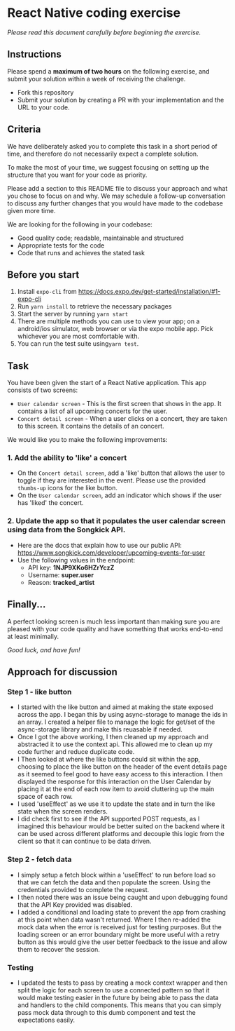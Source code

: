 # React Native coding exercise

_Please read this document carefully before beginning the exercise._

## Instructions

Please spend a **maximum of two hours** on the following exercise, and submit your solution within a week of receiving the challenge.

- Fork this repository
- Submit your solution by creating a PR with your implementation and the URL to your code.

## Criteria

We have deliberately asked you to complete this task in a short period of time, and therefore do not necessarily expect a complete solution.

To make the most of your time, we suggest focusing on setting up the structure that you want for your code as priority.

Please add a section to this README file to discuss your approach and what you chose to focus on and why. We may schedule a follow-up conversation to discuss any further changes that you would have made to the codebase given more time.

We are looking for the following in your codebase:

- Good quality code; readable, maintainable and structured
- Appropriate tests for the code
- Code that runs and achieves the stated task

## Before you start

1. Install `expo-cli` from https://docs.expo.dev/get-started/installation/#1-expo-cli
2. Run `yarn install` to retrieve the necessary packages
3. Start the server by running `yarn start`
4. There are multiple methods you can use to view your app; on a android/ios simulator, web browser or via the expo mobile app. Pick whichever you are most comfortable with.
5. You can run the test suite using`yarn test`.

## Task

You have been given the start of a React Native application.
This app consists of two screens:

- `User calendar screen` - This is the first screen that shows in the app. It contains a list of all upcoming concerts for the user.
- `Concert detail screen` - When a user clicks on a concert, they are taken to this screen. It contains the details of an concert.

We would like you to make the following improvements:

### 1. Add the ability to 'like' a concert

- On the `Concert detail screen`, add a 'like' button that allows the user to toggle if they are interested in the event. Please use the provided `thumbs-up` icons for the like button.
- On the `User calendar screen`, add an indicator which shows if the user has 'liked' the concert.

### 2. Update the app so that it populates the user calendar screen using data from the Songkick API.

- Here are the docs that explain how to use our public API: https://www.songkick.com/developer/upcoming-events-for-user
- Use the following values in the endpoint:
  - API key: **1NJP9XKo6HZrYczZ**
  - Username: **super.user**
  - Reason: **tracked_artist**

## Finally...

A perfect looking screen is much less important than making sure you are pleased with your code quality and have something that works end-to-end at least minimally.

_Good luck, and have fun!_

## Approach for discussion

### Step 1 - like button

- I started with the like button and aimed at making the state exposed across the app. I began this by using async-storage to manage the ids in an array. I created a helper file to manage the logic for get/set of the async-storage library and make this reuasable if needed.
- Once I got the above working, I then cleaned up my approach and abstracted it to use the context api. This allowed me to clean up my code further and reduce duplicate code.
- I Then looked at where the like buttons could sit within the app, choosing to place the like button on the header of the event details page as it seemed to feel good to have easy access to this interaction. I then displayed the response for this interaction on the User Calendar by placing it at the end of each row item to avoid cluttering up the main space of each row.
- I used 'useEffect' as we use it to update the state and in turn the like state when the screen renders.
- I did check first to see if the API supported POST requests, as I imagined this behaviour would be better suited on the backend where it can be used across different platforms and decouple this logic from the client so that it can continue to be data driven.

### Step 2 - fetch data

- I simply setup a fetch block within a 'useEffect' to run before load so that we can fetch the data and then populate the screen. Using the credentials provided to complete the request.
- I then noted there was an issue being caught and upon debugging found that the API Key provided was disabled.
- I added a conditional and loading state to prevent the app from crashing at this point when data wasn't returned. Where I then re-added the mock data when the error is received just for testing purposes. But the loading screen or an error boundary might be more useful with a retry button as this would give the user better feedback to the issue and allow them to recover the session.

### Testing

- I updated the tests to pass by creating a mock context wrapper and then split the logic for each screen to use a connected pattern so that it would make testing easier in the future by being able to pass the data and handlers to the child components. This means that you can simply pass mock data through to this dumb component and test the expectations easily.
